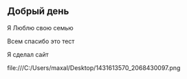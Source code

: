 ## Добрый день

Я Люблю свою семью

Всем спасибо это тест

Я сделал сайт

file:///C:/Users/maxal/Desktop/1431613570_2068430097.png